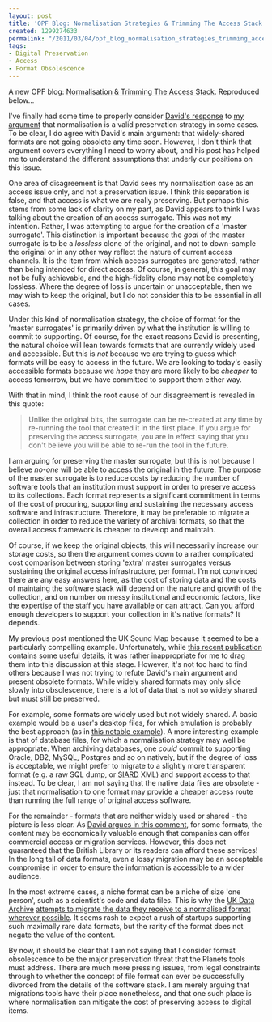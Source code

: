```yaml
---
layout: post
title: 'OPF Blog: Normalisation Strategies & Trimming The Access Stack'
created: 1299274633
permalink: "/2011/03/04/opf_blog_normalisation_strategies_trimming_access_stack/"
tags:
- Digital Preservation
- Access
- Format Obsolescence
---
```

<p>
A new OPF blog: <a href="http://www.openplanetsfoundation.org/node/647">Normalisation & Trimming The Access Stack</a>. Reproduced below...
</p>
<!--break-->
<p>
I've finally had some time to properly consider <a href="http://blog.dshr.org/2011/01/why-migrate-formats-debate-continues.html">David's response</a> to <a href="http://www.openplanetsfoundation.org/node/592">my argument</a> that normalisation is a valid preservation strategy in some cases. To be clear, I do agree with David's main argument: that widely-shared formats are not going obsolete any time soon. However, I don't think that argument covers everything I need to worry about, and his post has helped me to understand the different assumptions that underly our positions on this issue.
</p><p>
One area of disagreement is that David sees my normalisation case as an access issue only, and not a preservation issue. I think this separation is false, and that access is what we are really preserving. But perhaps this stems from some lack of clarity on my part, as David appears to think I was talking about the creation of an access surrogate. This was not my intention. Rather, I was attempting to argue for the creation of a 'master surrogate'. This distinction is important because the <i>goal</i> of the master surrogate is to be a <i>lossless</i> clone of the original, and not to down-sample the original or in any other way reflect the nature of current access channels. It is the item from which access surrogates are generated, rather than being intended for direct access. Of course, in general, this goal may not be fully achievable, and the high-fidelity clone may not be completely lossless. Where the degree of loss is uncertain or unacceptable, then we may wish to keep the original, but I do not consider this to be essential in all cases.
</p><p>
Under this kind of normalisation strategy, the choice of format for the 'master surrogates' is primarily driven by what the institution is willing to commit to supporting. Of course, for the exact reasons David is presenting, the natural choice will lean towards formats that are currently widely used and accessible. But this is <i>not</i> because we are trying to guess which formats will be easy to access in the future. We are looking to today's easily accessible formats because we <i>hope</i> they are more likely to be <i>cheaper</i> to access tomorrow, but we have committed to support them either way.
</p><p>
With that in mind, I think the root cause of our disagreement is revealed in this quote:
</p>
<blockquote>
Unlike the original bits, the surrogate can be re-created at any time by re-running the tool that created it in the first place. If you argue for preserving the access surrogate, you are in effect saying that you don't believe you will be able to re-run the tool in the future.
</blockquote>
<p>
I am arguing for preserving the master surrogate, but this is not because I believe <i>no-one</i> will be able to access the original in the future. The purpose of the master surrogate is to reduce costs by reducing the number of software tools that an institution must support in order to preserve access to its collections. Each format represents a significant commitment in terms of the cost of procuring, supporting and sustaining the necessary access software and infrastructure. Therefore, it may be preferable to migrate a collection in order to reduce the variety of archival formats, so that the overall access framework is cheaper to develop and maintain. 
</p><p>
Of course, if we keep the original objects, this will necessarily increase our storage costs, so then the argument comes down to a rather complicated cost comparison between storing 'extra' master surrogates versus sustaining the original access infrastructure, per format. I'm not convinced there are any easy answers here, as the cost of storing data and the costs of maintaing the software stack will depend on the nature and growth of the collection, and on number on messy institutional and economic factors, like the expertise of the staff you have available or can attract. Can you afford enough developers to support your collection in it's native formats? It depends.
</p><p>
My previous post mentioned the UK Sound Map because it seemed to be a particularly compelling example. Unfortunately, while <a href="http://www.ariadne.ac.uk/issue66/pennock-clark/">this recent publication</a> contains some useful details, it was rather inappropriate for me to drag them into this discussion at this stage. However, it's not too hard to find others because I was not trying to refute David's main argument and present obsolete formats. While widely shared formats may only slide slowly into obsolescence, there is a lot of data that is not so widely shared but must still be preserved.
</p><p>
For example, some formats are widely used but not widely shared. A basic example would be a user's desktop files, for which emulation is probably the best approach (as in <a href="http://www.emory.edu/home/academics/libraries/salman-rushdie.html">this notable example</a>). A more interesting example is that of database files, for which a normalisation strategy may well be appropriate. When archiving databases, one <i>could</i> commit to supporting Oracle, DB2, MySQL, Postgres and so on natively, but if the degree of loss is acceptable, we might prefer to migrate to a slightly more transparent format (e.g. a raw SQL dump, or <a href="http://www.bar.admin.ch/dienstleistungen/00823/00825/index.html?lang=en">SIARD</a> XML) and support access to that instead. To be clear, I am not saying that the native data files are obsolete - just that normalisation to one format may provide a cheaper access route than running the full range of original access software.
</p><p>
For the remainder - formats that are neither widely used or shared - the picture is less clear. As <a href="http://blog.dshr.org/2010/11/half-life-of-digital-formats.html?showComment=1291163020480#c3279152844671257639">David argues in this comment</a>, for some formats, the content may be economically valuable enough that companies can offer commercial access or migration services. However, this does not guaranteed that the British Library or its readers can afford these services! In the long tail of data formats, even a lossy migration may be an acceptable compromise in order to ensure the information is accessible to a wider audience. 
</p><p>
In the most extreme cases, a niche format can be a niche of size 'one person', such as a scientist's code and data files. This is why the <a href="http://www.data-archive.ac.uk/">UK Data Archive</a> <a href="http://www.data-archive.ac.uk/media/54770/ukda081-ds-quantitativedataprocessingprocedures.pdf">attempts to migrate the data they receive to a normalised format wherever possible</a>. It seems rash to expect a rush of startups supporting such maximally rare data formats, but the rarity of the format does not negate the value of the content.
</p><p>
By now, it should be clear that I am not saying that I consider format obsolescence to be the major preservation threat that the Planets tools must address. There are much more pressing issues, from legal constraints through to whether the concept of file format can ever be successfully divorced from the details of the software stack. I am merely arguing that migrations tools have their place nonetheless, and that one such place is where normalisation can mitigate the cost of preserving access to digital items.
</p>

